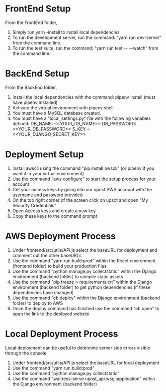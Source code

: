 # FrontEnd Setup

From the FrontEnd folder,

1. Simply run yarn -install to install local dependencies
2. To run the development server, run the command: "yarn run dev-server" from the command line.
3. To run the test suite, run the command: "yarn run test -- --watch" from the command line.

# BackEnd Setup

From the BackEnd folder,

1. Install the local dependencies with the command: pipenv install (must have pipenv installed)
2. Activate the virtual environment with pipenv shell
3. You must have a MySQL database created.
4. You must have a "local_settings.py" file with the following variables defined:
   DB_NAME: <<YOUR_DB_NAME>>
   DB_PASSWORD: <<YOUR_DB_PASSWORD>>
   S_KEY = <<YOUR_DJANGO_SECRET_KEY>>

# Deployment Setup

1. Install awscli using the command "pip install awscli" (or pipenv if you want it in your virtual environment)
2. Use the command "aws configure" to start the setup process for your account
3. Get your access keys by going into our upost AWS account with the username and password provided
4. On the top right corner of the screen click on upsot and open "My Security Credentials"
5. Open Access keys and create a new key
6. Copy these keys to the command prompt

# AWS Deployment Process

1. Under frontend/src/utils/API.js select the baseURL for deployment and comment out the other baseURLs
2. Use the command "yarn run build:prod" within the React environment (frontend folder) to build your production files
3. Use the command "python manage.py collectstatic" within the Django environment (backend folder) to compile static assets
4. Use the command "pip freeze > requirements.txt" within the Django environment (backend folder) to get python dependencies (if these dependencies have changed)
5. Use the command "eb deploy" within the Django environment (backend folder) to deploy to AWS
6. Once the deploy command has finished use the command "eb open" to open the link to the deployed website

# Local Deployment Process

Local deployment can be useful to determine server side errors visible through the console.

1. Under frontend/src/utils/API.js select the baseURL for local deployment
2. Use the command "yarn run build:prod"
3. Use the command "python manage.py collectstatic"
4. Use the command "waitress-serve upost_api.wsgi:application" within the Django environment (backend folder)
